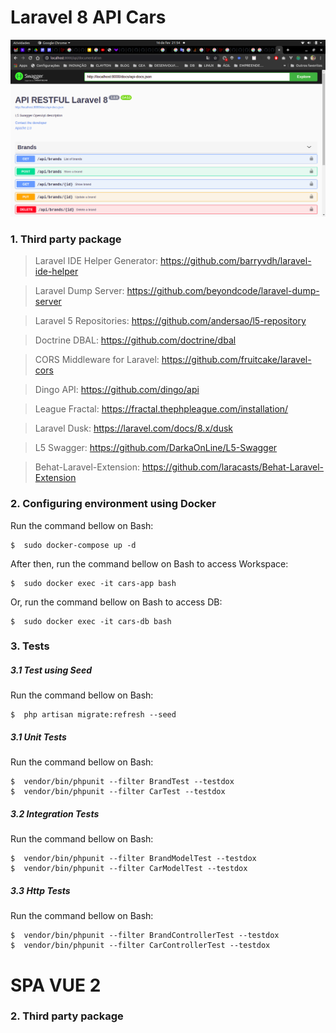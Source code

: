# Laravel 8 API Cars
![Screenshot](api-cars.png)
### 1.	Third party package

> Laravel IDE Helper Generator: https://github.com/barryvdh/laravel-ide-helper

> Laravel Dump Server: https://github.com/beyondcode/laravel-dump-server

> Laravel 5 Repositories: https://github.com/andersao/l5-repository

> Doctrine DBAL: https://github.com/doctrine/dbal

> CORS Middleware for Laravel: https://github.com/fruitcake/laravel-cors

> Dingo API: https://github.com/dingo/api

> League Fractal: https://fractal.thephpleague.com/installation/

> Laravel Dusk: https://laravel.com/docs/8.x/dusk

> L5 Swagger: https://github.com/DarkaOnLine/L5-Swagger

> Behat-Laravel-Extension: https://github.com/laracasts/Behat-Laravel-Extension

### 2.  	Configuring environment using Docker
Run the command bellow on Bash:

```
$  sudo docker-compose up -d
```  

After then, run the command bellow on Bash to access Workspace:
```
$  sudo docker exec -it cars-app bash
```  

Or, run the command bellow on Bash to access DB:
```
$  sudo docker exec -it cars-db bash
```  

### 3.  	Tests

##### 3.1  	Test using Seed
Run the command bellow on Bash:

```
$  php artisan migrate:refresh --seed
```  



##### 3.1  	Unit Tests
Run the command bellow on Bash:

```
$  vendor/bin/phpunit --filter BrandTest --testdox
$  vendor/bin/phpunit --filter CarTest --testdox
```  


##### 3.2  	Integration Tests
Run the command bellow on Bash:

```
$  vendor/bin/phpunit --filter BrandModelTest --testdox
$  vendor/bin/phpunit --filter CarModelTest --testdox
```  

##### 3.3  	Http Tests
Run the command bellow on Bash:

```
$  vendor/bin/phpunit --filter BrandControllerTest --testdox
$  vendor/bin/phpunit --filter CarControllerTest --testdox
```  

# SPA VUE 2
### 2.	Third party package

